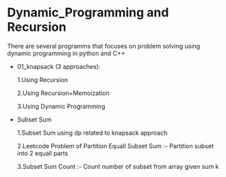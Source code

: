 # Dynamic_Programming and Recursion
There are several programms that focuses on problem solving using dynamic programming in python and C++

* 01_knapsack (3 approaches):

  1.Using Recursion

  2.Using Recursion+Memoization

  3.Using Dynamic Programming

* Subset Sum

  1.Subset Sum using dp related to knapsack approach 
  
  2.Leetcode Problem of Partition Equall Subset Sum :- Partition subset into 2 equall parts
  
  3.Subset Sum Count :- Count number of subset from array given sum k
  
